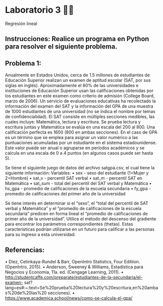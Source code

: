 # Laboratorio 3 🧠🧠
Regresión lineal

## Instrucciones: Realice un programa en Python para resolver el siguiente problema.
## Problema 1:
Anualmente en Estados Unidos, cerca de 1.5 millones de estudiantes de Educación Superior realizan un examen de aptitud escolar (SAT, por sus siglas en inglés). Aproximadamente el 80% de las universidades e instituciones de Educación Superior usan las calificaciones obtenidas por los estudiantes en este examen como criterio de admisión (College Board, marzo de 2006).
Un servicio de evaluaciones educativas ha recolectado la información del examen del SAT y la información del GPA de una muestra de 1000 estudiantes de una universidad (no se indica el nombre por temas de confidencialidad). El SAT consiste en múltiples secciones medibles, las cuales incluye: Matemática, lectura y escritura. Se prueba lectura y escritura juntas y Matemática se evalúa en una escala del 200 al 800. Una calificación perfecta es 1600 (800 en ambas secciones). En el caso de GPA es un término que se emplea para asignar un valor numérico a las puntuaciones acumuladas por un estudiante en el sistema estadounidense. Este valor puede ser anual o agruparse en períodos académicos y se calcula en una escala de 0 a 4 puntos (en algunos casos puede ser hasta 5).

Se tiene el siguiente juego de datos del archivo satgpa.csv, el cual tiene la siguiente información:
Variables:
• sex - sexo del estudiante (1=Mujer y 2=Hombre)
• sat_v - percentil SAT verbal
• sat_m - percentil SAT en Matemática
• sat_sum - total del percentil del SAT verbal y Matemática
• hs_gpa - promedio de calificaciones de la escuela secundaria
• fy_gpa - promedio de calificaciones del primer año de la universidad


Se tiene interés en determinar si el “sexo”, el “total del percentil de SAT verbal y Matemática” y el “promedio de calificaciones de la escuela secundaria” predicen en forma lineal el “promedio de calificaciones de primer año de la universidad”. Utilice el método del descenso del gradiente para encontrar los parámetros correspondientes (thetas). Estas características podrían utilizarse en un futuro para calificar a las personas para su ingreso a esta universidad.

## Referencias:
• Diez, Cetinkaya-Rundel & Barr, OpenIntro Statistics, Four Editiion. (OpenIntro, 2015).
• Anderson, Sweeney & Williams, Estadística para Negocios y Economía, 11a. ed. (Cengage
Learning, 2011).
• http://studentcaffe.com/preparate/estudiantes-de-la-secundaria/el-examen-
sat?lang=es#:~:text=Se%20prueba%20lectura%20y%20escritura,en%20ambas%20de%20las%20
secciones).
• https://www.academica.school/news/como-se-calcula-el-gpa/
